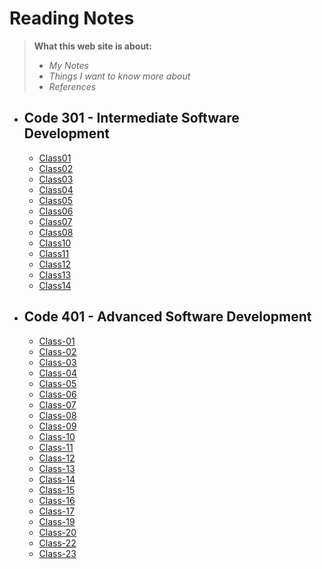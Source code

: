 # Reading Notes
>  **What this web site is about:**
> - *My Notes*
> - *Things I want to know more about*
> - *References* 


* ## Code 301 - Intermediate Software Development
   * [Class01](./Read-classes/class01.md) 
   * [Class02](./Read-classes/class02.md)
   * [Class03](./Read-classes/class03.md)
   * [Class04](./Read-classes/class04.md)
   * [Class05](./Read-classes/class05.md)
   * [Class06](./Read-classes/class06.md)
   * [Class07](./Read-classes/class07.md)
   * [Class08](./Read-classes/class08.md)
   * [Class10](./Read-classes/class10.md)
   * [Class11](./Read-classes/class11.md)
   * [Class12](./Read-classes/class12.md)
   * [Class13](./Read-classes/class13.md)
   * [Class14](./Read-classes/class14.md)
* ## Code 401 - Advanced Software Development
   * [Class-01](./code-401-python/class-01/README.md)
   * [Class-02](./code-401-python/class-02/README.md)
   * [Class-03](./code-401-python/class-03/README.md)
   * [Class-04](./code-401-python/class-04/README.md)
   * [Class-05](./code-401-python/class-05/README.md)
   * [Class-06](./code-401-python/class-06/README.md)
   * [Class-07](./code-401-python/class-07/README.md)
   * [Class-08](./code-401-python/class-08/README.md)
   * [Class-09](./code-401-python/class-09/README.md)
   * [Class-10](./code-401-python/class-10/README.md)
   * [Class-11](./code-401-python/class-11/README.md)
   * [Class-12](./code-401-python/class-12/README.md)
   * [Class-13](./code-401-python/class-13/README.md)
   * [Class-14](./code-401-python/class-14/README.md)
   * [Class-15](./code-401-python/class-15/README.md)
   * [Class-16](./code-401-python/class-16/README.md)
   * [Class-17](./code-401-python/class-17/README.md)
   * [Class-19](./code-401-python/class-19/README.md)
   * [Class-20](./code-401-python/class-20/README.md)
   * [Class-22](./code-401-python/class-22/README.md)
   * [Class-23](./code-401-python/class-23/README.md)
